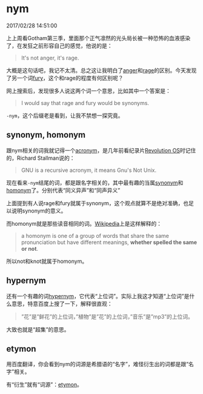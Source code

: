 # nym
2017/02/28 14:51:00


上上周看Gotham第三季，里面那个正气凛然的光头局长被一种恐怖的血液感染了，在发狂之前形容自己的感觉，他说的是：
> It's not anger, it's rage.

大概是这句话吧，我记不太清。总之这让我明白了[anger][anger]和[rage][rage]的区别。今天发现了另一个词[fury][fury]，这个和rage的程度有何区别呢？

网上搜索后，发现很多人说这两个词一个意思，比如其中一个答案是：

> I would say that rage and fury would be synonyms.

`-nym`，这个后缀老是看到，让我不禁想一探究竟。


## synonym, homonym

跟nym相关的词我就记得一个[acronym][acronym]，是几年前看纪录片[Revolution OS][revolutionos]时记住的，Richard Stallman说的：

> GNU is a recursive acronym, it means Gnu's Not Unix.

现在看来`-nym`结尾的词，都是跟名字相关的，其中最有趣的当属[synonym][synonym]和[homonym][homonym]了。分别代表“同义异声”和“同声异义”

上面提到有人说rage和fury就属于synonym，这个观点就算不是绝对准确，也足以说明synonym的意义。

而homonym就是那些读音相同的词。[Wikipedia][homonym_wiki]上是这样解释的：
> a homonym is one of a group of words that share the same pronunciation but have different meanings, **whether spelled the same or not**.

所以not和knot就属于homonym。


## hypernym

还有一个有趣的词[hypernym][hypernym]，它代表“上位词”。实际上我这才知道“上位词”是什么意思，特意百度上搜了一下，解释很直观：
> ”花”是”鲜花”的上位词，”植物”是”花”的上位词，”音乐”是”mp3”的上位词。

大致也就是“超集”的意思。



## etymon

用百度翻译，你会看到nym的词源是希腊语的“名字”，难怪衍生出的词都是跟“名字”相关。

有“衍生”就有“词源”：[etymon][etymon]。


[anger]: http://cn.bing.com/dict/search?q=anger
[rage]: http://cn.bing.com/dict/search?q=rage
[fury]: http://cn.bing.com/dict/search?q=fury
[nym]: http://cn.bing.com/dict/search?q=nym
[homonym]: http://cn.bing.com/dict/search?q=homonym
[synonym]: http://cn.bing.com/dict/search?q=synonym
[acronym]: http://cn.bing.com/dict/search?q=acronym
[hypernym]: http://cn.bing.com/dict/search?q=hypernym
[etymon]: http://cn.bing.com/dict/search?q=etymon

[revolutionos]: https://en.wikipedia.org/wiki/Revolution_os
[homonym_wiki]: https://en.wikipedia.org/wiki/Homonym

